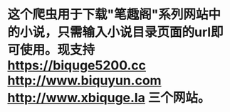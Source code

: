 ﻿# 这个爬虫用于下载"笔趣阁"系列网站中的小说，只需输入小说目录页面的url即可使用。现支持 https://biquge5200.cc http://www.biquyun.com http://www.xbiquge.la 三个网站。